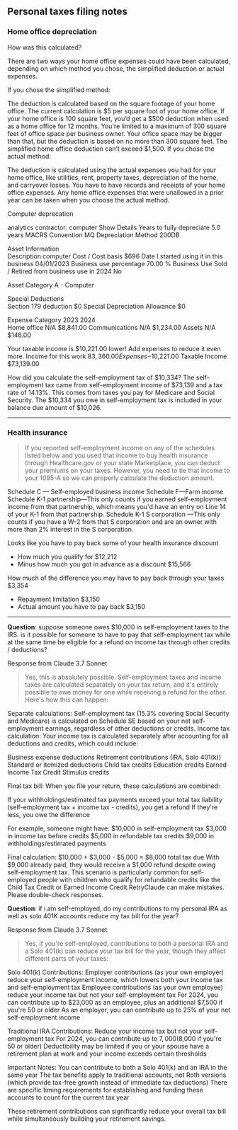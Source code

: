 ## Personal taxes filing notes

### Home office depreciation

How was this calculated?

There are two ways your home office expenses could have been calculated, depending on which method you chose, the simplified deduction or actual expenses.

If you chose the simplified method:

The deduction is calculated based on the square footage of your home office.
The current calculation is $5 per square foot of your home office. If your home office is 100 square feet, you’d get a $500 deduction when used as a home office for 12 months.
You're limited to a maximum of 300 square feet of office space per business owner. Your office space may be bigger than that, but the deduction is based on no more than 300 square feet.
The simplified home office deduction can’t exceed $1,500.
If you chose the actual method:

The deduction is calculated using the actual expenses you had for your home office, like utilities, rent, property taxes, depreciation of the home, and carryover losses.
You have to have records and receipts of your home office expenses.
Any home office expenses that were unallowed in a prior year can be taken when you choose the actual method.

Computer deprecation

analytics contractor: computer
Show Details
Years to fully depreciate	5.0 years
MACRS Convention	MQ
Depreciation Method	200DB

Asset Information		
Description	computer
Cost / Cost basis	$696
Date I started using it in this business	04/01/2023
Business use percentage	70.00 % Business Use
Sold / Retired from business use in 2024	No

Asset Category	A - Computer

Special Deductions		
Section 179 deduction	$0
Special Depreciation Allowance	$0

Expense Category	2023	2024	
Home office		    N/A   $8,841.00	
Communications		N/A   $1,234.00	
Assets		        N/A   $146.00

Your taxable income is $10,221.00 lower!
Add expenses to reduce it even more.
Income for this work	$83,360.00
Expenses	-$10,221.00
Taxable Income	$73,139.00

How did you calculate the self-employment tax of $10,334?
The self-employment tax came from self-employment income of $73,139 and a tax rate of 14.13%. This comes from taxes you pay for Medicare and Social Security.
The $10,334 you owe in self-employment tax is included in your balance due amount of $10,026.

---

### Health insurance

> If you reported self-employment income on any of the schedules listed below and you used that income to buy health insurance through Healthcare.gov or your state Marketplace, you can deduct your premiums on your taxes. However, you need to tie that income to your 1095-A so we can properly calculate the deduction amount.

Schedule C — Self-employed business income
Schedule F—Farm income
Schedule K-1 partnership—This only counts if you earned self-employment income from that partnership, which means you'd have an entry on Line 14 of your K-1 from that partnership.
Schedule K-1 S corporation —This only counts if you have a W-2 from that S corporation and are an owner with more than 2% interest in the S corporation.

Looks like you have to pay back some of your health insurance discount
- How much you qualify for	$12,212
- Minus how much you got in advance as a discount	$15,566

How much of the difference you may have to pay back through your taxes	$3,354
- Repayment limitation	$3,150
- Actual amount you have to pay back	$3,150

---

**Question**: suppose someone owes $10,000 in self-employment taxes to the IRS. is it possible for someone to have to pay that self-employment tax while at the same time be eligible for a refund on income tax through other credits / deductions?

Response from Claude 3.7 Sonnet

> Yes, this is absolutely possible. Self-employment taxes and income taxes are calculated separately on your tax return, and it's entirely possible to owe money for one while receiving a refund for the other.
Here's how this can happen:

Separate calculations: Self-employment tax (15.3% covering Social Security and Medicare) is calculated on Schedule SE based on your net self-employment earnings, regardless of other deductions or credits.
Income tax calculation: Your income tax is calculated separately after accounting for all deductions and credits, which could include:

Business expense deductions
Retirement contributions (IRA, Solo 401(k))
Standard or itemized deductions
Child tax credits
Education credits
Earned Income Tax Credit
Stimulus credits

Final tax bill: When you file your return, these calculations are combined:

If your withholdings/estimated tax payments exceed your total tax liability (self-employment tax + income tax - credits), you get a refund
If they're less, you owe the difference

For example, someone might have:
$10,000 in self-employment tax
$3,000 in income tax before credits
$5,000 in refundable tax credits
$9,000 in withholdings/estimated payments

Final calculation: $10,000 + $3,000 - $5,000 = $8,000 total tax due
With $9,000 already paid, they would receive a $1,000 refund despite owing self-employment tax.
This scenario is particularly common for self-employed people with children who qualify for refundable credits like the Child Tax Credit or Earned Income Credit.RetryClaude can make mistakes. Please double-check responses.

**Question**: if i am self-employed, do my contributions to my personal IRA as well as solo 401K accounts reduce my tax bill for the year?

Response from Claude 3.7 Sonnet

> Yes, if you're self-employed, contributions to both a personal IRA and a Solo 401(k) can reduce your tax bill for the year, though they affect different parts of your taxes:

Solo 401(k) Contributions:
Employer contributions (as your own employer) reduce your self-employment income, which lowers both your income tax and self-employment tax
Employee contributions (as your own employee) reduce your income tax but not your self-employment tax
For 2024, you can contribute up to $23,000 as an employee, plus an additional $7,500 if you're 50 or older
As an employer, you can contribute up to 25% of your net self-employment income

Traditional IRA Contributions:
Reduce your income tax but not your self-employment tax
For 2024, you can contribute up to $7,000 ($8,000 if you're 50 or older)
Deductibility may be limited if you or your spouse have a retirement plan at work and your income exceeds certain thresholds

Important Notes:
You can contribute to both a Solo 401(k) and an IRA in the same year
The tax benefits apply to traditional accounts, not Roth versions (which provide tax-free growth instead of immediate tax deductions)
There are specific timing requirements for establishing and funding these accounts to count for the current tax year

These retirement contributions can significantly reduce your overall tax bill while simultaneously building your retirement savings.
